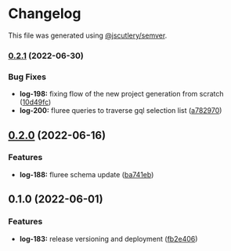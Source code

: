 # Changelog

This file was generated using [@jscutlery/semver](https://github.com/jscutlery/semver).

### [0.2.1](https://github.com/ikigai-github/logosphere/compare/decorators-0.2.0...decorators-0.2.1) (2022-06-30)

### Bug Fixes

- **log-198:** fixing flow of the new project generation from scratch ([10d49fc](https://github.com/ikigai-github/logosphere/commit/10d49fc30ab6c30fe9fde293a269e2f67a5f2a6c))
- **log-200:** fluree queries to traverse gql selection list ([a782970](https://github.com/ikigai-github/logosphere/commit/a7829709ebfa6a01c4766120426ee2de26fcf655))

## [0.2.0](https://github.com/ikigai-github/logosphere/compare/decorators-0.1.0...decorators-0.2.0) (2022-06-16)

### Features

- **log-188:** fluree schema update ([ba741eb](https://github.com/ikigai-github/logosphere/commit/ba741eb43e48576ab294d89dad63389d35b8dc42))

## 0.1.0 (2022-06-01)

### Features

- **log-183:** release versioning and deployment ([fb2e406](https://github.com/ikigai-github/logosphere/commit/fb2e4060161d0069c13ac8508982c36b3a7bbabb))
